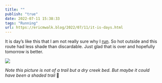 ```yaml
---
title: ""
publish: "true"
date: 2022-07-11 15:38:33
tags: "Running"
url: https://ericmwalk.blog/2022/07/11/it-is-days.html
---
```


It is day’s like this that I am not really sure why I [run](http://www.strava.com/activities/7453294652). So hot outside and this route had less shade than discardable. Just glad that is over and hopefully tomorrow is better.

![](https://ericmwalk.blog/uploads/2022/e36050e241.jpg)

_Note this picture is not of a trail but a dry creek bed. But maybe it could have been a shaded trail_ 🤔